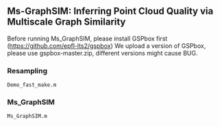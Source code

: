 ## Ms-GraphSIM: Inferring Point Cloud Quality via Multiscale Graph Similarity

Before running Ms_GraphSIM, please install GSPbox first (https://github.com/epfl-lts2/gspbox) 
We upload a version of GSPbox, please use gspbox-master.zip, different versions might cause BUG.
### Resampling 
```
Demo_fast_make.m
```
### Ms_GraphSIM

```markdown
Ms_GraphSIM.m
```

